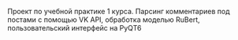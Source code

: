 Проект по учебной практике 1 курса. Парсинг комментариев под постами с помощью VK API, обработка моделью RuBert, пользовательский интерфейс на PyQT6
